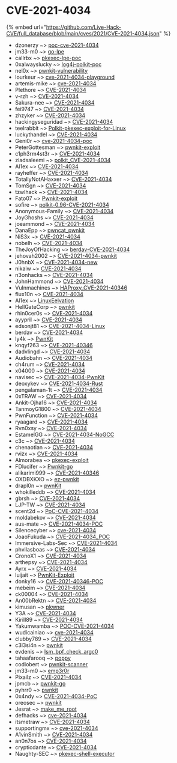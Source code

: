 # CVE-2021-4034
{% embed url="https://github.com/Live-Hack-CVE/full_database/blob/main/cves/2021/CVE-2021-4034.json" %}

* dzonerzy ~> [poc-cve-2021-4034](https://www.alice-snow.ru/2021/database/cve-2021-4034/poc-cve-2021-4034-dzonerzy)
* jm33-m0 ~> [go-lpe](https://www.alice-snow.ru/2021/database/cve-2021-4034/go-lpe-jm33-m0)
* callrbx ~> [pkexec-lpe-poc](https://www.alice-snow.ru/2021/database/cve-2021-4034/pkexec-lpe-poc-callrbx)
* 0xalwayslucky ~> [log4j-polkit-poc](https://www.alice-snow.ru/2021/database/cve-2021-4034/log4j-polkit-poc-0xalwayslucky)
* nel0x ~> [pwnkit-vulnerability](https://www.alice-snow.ru/2021/database/cve-2021-4034/pwnkit-vulnerability-nel0x)
* lourkeur ~> [cve-2021-4034-playground](https://www.alice-snow.ru/2021/database/cve-2021-4034/cve-2021-4034-playground-lourkeur)
* artemis-mike ~> [cve-2021-4034](https://www.alice-snow.ru/2021/database/cve-2021-4034/cve-2021-4034-artemis-mike)
* Plethore ~> [CVE-2021-4034](https://www.alice-snow.ru/2021/database/cve-2021-4034/cve-2021-4034-plethore)
* v-rzh ~> [CVE-2021-4034](https://www.alice-snow.ru/2021/database/cve-2021-4034/cve-2021-4034-v-rzh)
* Sakura-nee ~> [CVE-2021-4034](https://www.alice-snow.ru/2021/database/cve-2021-4034/cve-2021-4034-sakura-nee)
* fei9747 ~> [CVE-2021-4034](https://www.alice-snow.ru/2021/database/cve-2021-4034/cve-2021-4034-fei9747)
* zhzyker ~> [CVE-2021-4034](https://www.alice-snow.ru/2021/database/cve-2021-4034/cve-2021-4034-zhzyker)
* hackingyseguridad ~> [CVE-2021-4034](https://www.alice-snow.ru/2021/database/cve-2021-4034/cve-2021-4034-hackingyseguridad)
* teelrabbit ~> [Polkit-pkexec-exploit-for-Linux](https://www.alice-snow.ru/2021/database/cve-2021-4034/polkit-pkexec-exploit-for-linux-teelrabbit)
* luckythandel ~> [CVE-2021-4034](https://www.alice-snow.ru/2021/database/cve-2021-4034/cve-2021-4034-luckythandel)
* Geni0r ~> [cve-2021-4034-poc](https://www.alice-snow.ru/2021/database/cve-2021-4034/cve-2021-4034-poc-geni0r)
* PeterGottesman ~> [pwnkit-exploit](https://www.alice-snow.ru/2021/database/cve-2021-4034/pwnkit-exploit-petergottesman)
* c1ph3rm4st3r ~> [CVE-2021-4034](https://www.alice-snow.ru/2021/database/cve-2021-4034/cve-2021-4034-c1ph3rm4st3r)
* ziadsaleemi ~> [polkit_CVE-2021-4034](https://www.alice-snow.ru/2021/database/cve-2021-4034/polkit_cve-2021-4034-ziadsaleemi)
* Al1ex ~> [CVE-2021-4034](https://www.alice-snow.ru/2021/database/cve-2021-4034/cve-2021-4034-al1ex)
* rayheffer ~> [CVE-2021-4034](https://www.alice-snow.ru/2021/database/cve-2021-4034/cve-2021-4034-rayheffer)
* TotallyNotAHaxxer ~> [CVE-2021-4034](https://www.alice-snow.ru/2021/database/cve-2021-4034/cve-2021-4034-totallynotahaxxer)
* TomSgn ~> [CVE-2021-4034](https://www.alice-snow.ru/2021/database/cve-2021-4034/cve-2021-4034-tomsgn)
* tzwlhack ~> [CVE-2021-4034](https://www.alice-snow.ru/2021/database/cve-2021-4034/cve-2021-4034-tzwlhack)
* Fato07 ~> [Pwnkit-exploit](https://www.alice-snow.ru/2021/database/cve-2021-4034/pwnkit-exploit-fato07)
* sofire ~> [polkit-0.96-CVE-2021-4034](https://www.alice-snow.ru/2021/database/cve-2021-4034/polkit-0.96-cve-2021-4034-sofire)
* Anonymous-Family ~> [CVE-2021-4034](https://www.alice-snow.ru/2021/database/cve-2021-4034/cve-2021-4034-anonymous-family)
* JoyGhoshs ~> [CVE-2021-4034](https://www.alice-snow.ru/2021/database/cve-2021-4034/cve-2021-4034-joyghoshs)
* joeammond ~> [CVE-2021-4034](https://www.alice-snow.ru/2021/database/cve-2021-4034/cve-2021-4034-joeammond)
* DanaEpp ~> [pwncat_pwnkit](https://www.alice-snow.ru/2021/database/cve-2021-4034/pwncat_pwnkit-danaepp)
* NiS3x ~> [CVE-2021-4034](https://www.alice-snow.ru/2021/database/cve-2021-4034/cve-2021-4034-nis3x)
* nobelh ~> [CVE-2021-4034](https://www.alice-snow.ru/2021/database/cve-2021-4034/cve-2021-4034-nobelh)
* TheJoyOfHacking ~> [berdav-CVE-2021-4034](https://www.alice-snow.ru/2021/database/cve-2021-4034/berdav-cve-2021-4034-thejoyofhacking)
* jehovah2002 ~> [CVE-2021-4034-pwnkit](https://www.alice-snow.ru/2021/database/cve-2021-4034/cve-2021-4034-pwnkit-jehovah2002)
* J0hnbX ~> [CVE-2021-4034-new](https://www.alice-snow.ru/2021/database/cve-2021-4034/cve-2021-4034-new-j0hnbx)
* nikaiw ~> [CVE-2021-4034](https://www.alice-snow.ru/2021/database/cve-2021-4034/cve-2021-4034-nikaiw)
* n3onhacks ~> [CVE-2021-4034](https://www.alice-snow.ru/2021/database/cve-2021-4034/cve-2021-4034-n3onhacks)
* JohnHammond ~> [CVE-2021-4034](https://www.alice-snow.ru/2021/database/cve-2021-4034/cve-2021-4034-johnhammond)
* Vulnmachines ~> [HAProxy_CVE-2021-40346](https://www.alice-snow.ru/2021/database/cve-2021-4034/haproxy_cve-2021-40346-vulnmachines)
* flux10n ~> [CVE-2021-4034](https://www.alice-snow.ru/2021/database/cve-2021-4034/cve-2021-4034-flux10n)
* Al1ex ~> [LinuxEelvation](https://www.alice-snow.ru/2021/database/cve-2021-4034/linuxeelvation-al1ex)
* HellGateCorp ~> [pwnkit](https://www.alice-snow.ru/2021/database/cve-2021-4034/pwnkit-hellgatecorp)
* rhin0cer0s ~> [CVE-2021-4034](https://www.alice-snow.ru/2021/database/cve-2021-4034/cve-2021-4034-rhin0cer0s)
* ayypril ~> [CVE-2021-4034](https://www.alice-snow.ru/2021/database/cve-2021-4034/cve-2021-4034-ayypril)
* edsonjt81 ~> [CVE-2021-4034-Linux](https://www.alice-snow.ru/2021/database/cve-2021-4034/cve-2021-4034-linux-edsonjt81)
* berdav ~> [CVE-2021-4034](https://www.alice-snow.ru/2021/database/cve-2021-4034/cve-2021-4034-berdav)
* ly4k ~> [PwnKit](https://www.alice-snow.ru/2021/database/cve-2021-4034/pwnkit-ly4k)
* knqyf263 ~> [CVE-2021-40346](https://www.alice-snow.ru/2021/database/cve-2021-4034/cve-2021-40346-knqyf263)
* dadvlingd ~> [CVE-2021-4034](https://www.alice-snow.ru/2021/database/cve-2021-4034/cve-2021-4034-dadvlingd)
* Audiobahn ~> [CVE-2021-4034](https://www.alice-snow.ru/2021/database/cve-2021-4034/cve-2021-4034-audiobahn)
* ch4rum ~> [CVE-2021-4034](https://www.alice-snow.ru/2021/database/cve-2021-4034/cve-2021-4034-ch4rum)
* x04000 ~> [CVE-2021-4034](https://www.alice-snow.ru/2021/database/cve-2021-4034/cve-2021-4034-x04000)
* navisec ~> [CVE-2021-4034-PwnKit](https://www.alice-snow.ru/2021/database/cve-2021-4034/cve-2021-4034-pwnkit-navisec)
* deoxykev ~> [CVE-2021-4034-Rust](https://www.alice-snow.ru/2021/database/cve-2021-4034/cve-2021-4034-rust-deoxykev)
* pengalaman-1t ~> [CVE-2021-4034](https://www.alice-snow.ru/2021/database/cve-2021-4034/cve-2021-4034-pengalaman-1t)
* 0xTRAW ~> [CVE-2021-4034](https://www.alice-snow.ru/2021/database/cve-2021-4034/cve-2021-4034-0xtraw)
* Ankit-Ojha16 ~> [CVE-2021-4034](https://www.alice-snow.ru/2021/database/cve-2021-4034/cve-2021-4034-ankit-ojha16)
* TanmoyG1800 ~> [CVE-2021-4034](https://www.alice-snow.ru/2021/database/cve-2021-4034/cve-2021-4034-tanmoyg1800)
* PwnFunction ~> [CVE-2021-4034](https://www.alice-snow.ru/2021/database/cve-2021-4034/cve-2021-4034-pwnfunction)
* ryaagard ~> [CVE-2021-4034](https://www.alice-snow.ru/2021/database/cve-2021-4034/cve-2021-4034-ryaagard)
* Rvn0xsy ~> [CVE-2021-4034](https://www.alice-snow.ru/2021/database/cve-2021-4034/cve-2021-4034-rvn0xsy)
* EstamelGG ~> [CVE-2021-4034-NoGCC](https://www.alice-snow.ru/2021/database/cve-2021-4034/cve-2021-4034-nogcc-estamelgg)
* c3c ~> [CVE-2021-4034](https://www.alice-snow.ru/2021/database/cve-2021-4034/cve-2021-4034-c3c)
* chenaotian ~> [CVE-2021-4034](https://www.alice-snow.ru/2021/database/cve-2021-4034/cve-2021-4034-chenaotian)
* rvizx ~> [CVE-2021-4034](https://www.alice-snow.ru/2021/database/cve-2021-4034/cve-2021-4034-rvizx)
* Almorabea ~> [pkexec-exploit](https://www.alice-snow.ru/2021/database/cve-2021-4034/pkexec-exploit-almorabea)
* FDlucifer ~> [Pwnkit-go](https://www.alice-snow.ru/2021/database/cve-2021-4034/pwnkit-go-fdlucifer)
* alikarimi999 ~> [CVE-2021-40346](https://www.alice-snow.ru/2021/database/cve-2021-4034/cve-2021-40346-alikarimi999)
* OXDBXKXO ~> [ez-pwnkit](https://www.alice-snow.ru/2021/database/cve-2021-4034/ez-pwnkit-oxdbxkxo)
* drapl0n ~> [pwnKit](https://www.alice-snow.ru/2021/database/cve-2021-4034/pwnkit-drapl0n)
* whokilleddb ~> [CVE-2021-4034](https://www.alice-snow.ru/2021/database/cve-2021-4034/cve-2021-4034-whokilleddb)
* gbrsh ~> [CVE-2021-4034](https://www.alice-snow.ru/2021/database/cve-2021-4034/cve-2021-4034-gbrsh)
* LJP-TW ~> [CVE-2021-4034](https://www.alice-snow.ru/2021/database/cve-2021-4034/cve-2021-4034-ljp-tw)
* scent2d ~> [PoC-CVE-2021-4034](https://www.alice-snow.ru/2021/database/cve-2021-4034/poc-cve-2021-4034-scent2d)
* moldabekov ~> [CVE-2021-4034](https://www.alice-snow.ru/2021/database/cve-2021-4034/cve-2021-4034-moldabekov)
* aus-mate ~> [CVE-2021-4034-POC](https://www.alice-snow.ru/2021/database/cve-2021-4034/cve-2021-4034-poc-aus-mate)
* Silencecyber ~> [cve-2021-4034](https://www.alice-snow.ru/2021/database/cve-2021-4034/cve-2021-4034-silencecyber)
* JoaoFukuda ~> [CVE-2021-4034_POC](https://www.alice-snow.ru/2021/database/cve-2021-4034/cve-2021-4034_poc-joaofukuda)
* Immersive-Labs-Sec ~> [CVE-2021-4034](https://www.alice-snow.ru/2021/database/cve-2021-4034/cve-2021-4034-immersive-labs-sec)
* phvilasboas ~> [CVE-2021-4034](https://www.alice-snow.ru/2021/database/cve-2021-4034/cve-2021-4034-phvilasboas)
* CronoX1 ~> [CVE-2021-4034](https://www.alice-snow.ru/2021/database/cve-2021-4034/cve-2021-4034-cronox1)
* arthepsy ~> [CVE-2021-4034](https://www.alice-snow.ru/2021/database/cve-2021-4034/cve-2021-4034-arthepsy)
* Ayrx ~> [CVE-2021-4034](https://www.alice-snow.ru/2021/database/cve-2021-4034/cve-2021-4034-ayrx)
* luijait ~> [PwnKit-Exploit](https://www.alice-snow.ru/2021/database/cve-2021-4034/pwnkit-exploit-luijait)
* donky16 ~> [CVE-2021-40346-POC](https://www.alice-snow.ru/2021/database/cve-2021-4034/cve-2021-40346-poc-donky16)
* mebeim ~> [CVE-2021-4034](https://www.alice-snow.ru/2021/database/cve-2021-4034/cve-2021-4034-mebeim)
* ck00004 ~> [CVE-2021-4034](https://www.alice-snow.ru/2021/database/cve-2021-4034/cve-2021-4034-ck00004)
* An00bRektn ~> [CVE-2021-4034](https://www.alice-snow.ru/2021/database/cve-2021-4034/cve-2021-4034-an00brektn)
* kimusan ~> [pkwner](https://www.alice-snow.ru/2021/database/cve-2021-4034/pkwner-kimusan)
* Y3A ~> [CVE-2021-4034](https://www.alice-snow.ru/2021/database/cve-2021-4034/cve-2021-4034-y3a)
* Kirill89 ~> [CVE-2021-4034](https://www.alice-snow.ru/2021/database/cve-2021-4034/cve-2021-4034-kirill89)
* Yakumwamba ~> [POC-CVE-2021-4034](https://www.alice-snow.ru/2021/database/cve-2021-4034/poc-cve-2021-4034-yakumwamba)
* wudicainiao ~> [cve-2021-4034](https://www.alice-snow.ru/2021/database/cve-2021-4034/cve-2021-4034-wudicainiao)
* clubby789 ~> [CVE-2021-4034](https://www.alice-snow.ru/2021/database/cve-2021-4034/cve-2021-4034-clubby789)
* c3l3si4n ~> [pwnkit](https://www.alice-snow.ru/2021/database/cve-2021-4034/pwnkit-c3l3si4n)
* evdenis ~> [lsm_bpf_check_argc0](https://www.alice-snow.ru/2021/database/cve-2021-4034/lsm_bpf_check_argc0-evdenis)
* tahaafarooq ~> [poppy](https://www.alice-snow.ru/2021/database/cve-2021-4034/poppy-tahaafarooq)
* codiobert ~> [pwnkit-scanner](https://www.alice-snow.ru/2021/database/cve-2021-4034/pwnkit-scanner-codiobert)
* jm33-m0 ~> [emp3r0r](https://www.alice-snow.ru/2021/database/cve-2021-4034/emp3r0r-jm33-m0)
* Pixailz ~> [CVE-2021-4034](https://www.alice-snow.ru/2021/database/cve-2021-4034/cve-2021-4034-pixailz)
* jpmcb ~> [pwnkit-go](https://www.alice-snow.ru/2021/database/cve-2021-4034/pwnkit-go-jpmcb)
* pyhrr0 ~> [pwnkit](https://www.alice-snow.ru/2021/database/cve-2021-4034/pwnkit-pyhrr0)
* 0x4ndy ~> [CVE-2021-4034-PoC](https://www.alice-snow.ru/2021/database/cve-2021-4034/cve-2021-4034-poc-0x4ndy)
* oreosec ~> [pwnkit](https://www.alice-snow.ru/2021/database/cve-2021-4034/pwnkit-oreosec)
* Jesrat ~> [make_me_root](https://www.alice-snow.ru/2021/database/cve-2021-4034/make_me_root-jesrat)
* defhacks ~> [cve-2021-4034](https://www.alice-snow.ru/2021/database/cve-2021-4034/cve-2021-4034-defhacks)
* itsmetraw ~> [CVE-2021-4034](https://www.alice-snow.ru/2021/database/cve-2021-4034/cve-2021-4034-itsmetraw)
* supportingmx ~> [cve-2021-4034](https://www.alice-snow.ru/2021/database/cve-2021-4034/cve-2021-4034-supportingmx)
* A1vinSmith ~> [CVE-2021-4034](https://www.alice-snow.ru/2021/database/cve-2021-4034/cve-2021-4034-a1vinsmith)
* an0n7os ~> [CVE-2021-4034](https://www.alice-snow.ru/2021/database/cve-2021-4034/cve-2021-4034-an0n7os)
* crypticdante ~> [CVE-2021-4034](https://www.alice-snow.ru/2021/database/cve-2021-4034/cve-2021-4034-crypticdante)
* Naughty-SEC ~> [pkexec-shell-executor](https://www.alice-snow.ru/2021/database/cve-2021-4034/pkexec-shell-executor-naughty-sec)